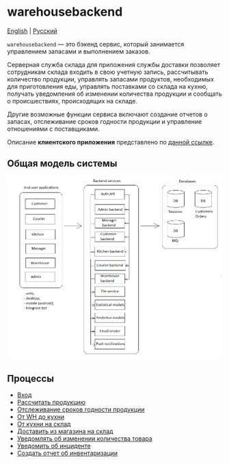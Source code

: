 # warehousebackend 

[English](warehousebackend.md) | [Русский](warehousebackend.ru.md)

`warehousebackend` — это бэкенд сервис, который занимается управлением запасами и выполнением заказов.

Серверная служба склада для приложения службы доставки позволяет сотрудникам склада входить в свою учетную запись, рассчитывать количество продукции, управлять запасами продуктов, необходимых для приготовления еды, управлять поставками со склада на кухню, получать уведомления об изменении количества продукции и сообщать о происшествиях, происходящих на складе.

Другие возможные функции сервиса включают создание отчетов о запасах, отслеживание сроков годности продукции и управление отношениями с поставщиками.

Описание **клиентского приложения** представлено по [данной ссылке](../frontend/warehouseclient.ru.md). 

## Общая модель системы

![system_overall](../img/system_overall.png)

## Процессы 

- [Вход](../processes/auth/signin.ru.md)
- [Рассчитать продукцию](../processes/warehouse/calculateproducts.ru.md)
- [Отслеживание сроков годности продукции](../processes/warehouse/trackexpirationdate.ru.md)
- [От WH до кухни](../processes/warehouse/fromwhtokitchen.ru.md)
- [От кухни на склад](../processes/warehouse/fromkitchentowh.ru.md)
- [Доставить из магазина на склад](../processes/courier/store2wh.ru.md)
- [Уведомлять об изменении количества товара](../processes/warehouse/notifyproductqtychanges.ru.md)
- [Уведомить об инциденте](../processes/warehouse/reportincident.ru.md)
- [Создать отчет об инвентаризации](../processes/warehouse/inventoryreport.ru.md)
